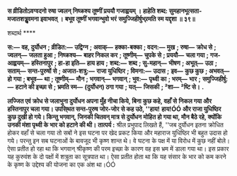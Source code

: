 **स व्रीडितोऽवग्वदनो रुषा ज्वलन्** **निष्क्रश्य तूष्णीं प्रययौ गजाह्वयम् ।** **हाहेति शब्द: सुमहानभूत्सता-** **मजातशत्रुॢवमना इवाभवत् ।** **बभूव तूष्णीं भगवान्भुवो भरं** **समुज्जिहीर्षुभ्र्रमति स्म यद्दृशा ॥ ३९॥** 

शब्दार्थ **** 

**स:—** **वह, दुर्योधन** **; व्रीडित:—** **उद्विग्न** **; अवाक्—** **हक्का-बक्का** **; वदन:—** **मुख** **; रुषा—** **क्रोध से** **; ज्वलन्—** **जलता हुआ** **;** **निष्क्रश्य—** **बाहर निकल कर** **; तूष्णीम्—** **चुपके से** **; प्रययौ—** **चला गया** **; गज-आह्वयम्—** **हस्तिनापुर** **; हा-हा इति—** **हाय हाय** **;** **शब्द:—** **शब्द** **; सु-महान्—** **भीषण** **; अभूत्—** **उठा** **; सताम्—** **सन्त-पुरुषों से** **; अजात-शत्रु:—** **राजा युधिष्ठिर** **; विमना:—** **उदास** **;** **इव—** **कुछ कुछ** **; अभवत्—** **हो गया** **; बभूव—** **था** **; तूष्णीम्—** **मौन** **; भगवान्—** **भगवान्** **; भुव:—** **पृथ्वी का** **; भरम्—** **भार** **;** **समुज्जिहीर्षु:—** **हटाने की इच्छा से** **; भ्रमति स्म—** **(दुर्योधन) ठगा गया** **; यत्—** **जिसकी** **; ²शा—** **²ष्टि से।** **.** 

**लज्जित एवं क्रोध से जलाभुना दुर्योधन अपना मुँह नीचा किये, बिना कुछ कहे, वहाँ से** **निकल गया और हस्तिनापुर चला गया। उपसि्थत सन्त-पुरुष जोर-जोर से कह उठे, ''हाय!** **हाय!ÓÓ और राजा युधिष्ठिर कुछ दुखी हो गये। किन्तु भगवान्, जिनकी चितवन् मात्र से दुर्योधन** **मोहित हो गया था, मौन बैठे रहे, क्योंकि उनकी मंशा पृथ्वी के भार को हटाने की थी।** **तात्पर्य :** श्रील प्रभुपाद लिखते हैं, ''जब दुर्योधन इतना क्रोधित होकर वहाँ से चला गया तो सबों ने इस घटना पर खेद प्रकट किया और महाराज युधिष्ठिर भी बहुत उदास हो गये। परन्तु इन सब घटनाओं के बावजूद भी कृष्ण शान्त थे। वे घटना के पक्ष में या विरोध में कुछ नहीं बोले। ऐसा प्रतीत हो रहा था कि भगवान् श्रीकृष्ण की परम इच्छा के कारण वह इस भ्रम में डाला गया था। इस प्रकार यह कुरुवंश के दो पक्षों में शत्रुता का सूत्रपात था। ऐसा प्रतीत होता था कि यह संसार के भार को कम करने के कृष्ण के उद्देश्य की योजना का एक अंश था।ÓÓ  